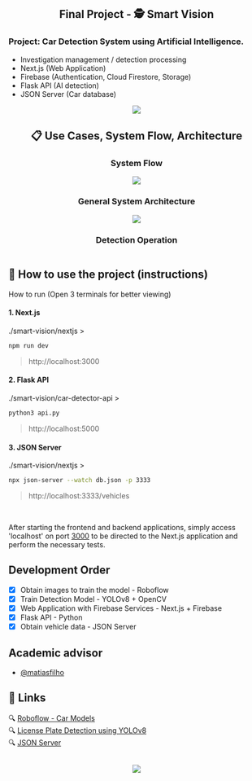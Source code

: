 <div align="center">
  
  ## Final Project - 🕵 Smart Vision
  
</div>

### Project: Car Detection System using Artificial Intelligence.

- Investigation management / detection processing
- Next.js (Web Application)
- Firebase (Authentication, Cloud Firestore, Storage)
- Flask API (AI detection)
- JSON Server (Car database)

<div align="center">
  <img src="https://github.com/user-attachments/assets/2d1a7181-acf2-4661-9bfc-cbed3af3dc90" >
</div>
    
<div align="center">
  
  ## 📋 Use Cases, System Flow, Architecture

  ### System Flow
  
  <img src="https://github.com/user-attachments/assets/04e023b9-de14-4442-a57b-f9703262f4c2" />
  
  ### General System Architecture
  
  <img src="https://github.com/user-attachments/assets/545b3e04-224c-49b5-ac3a-0536063a96bb" />
  
  ### Detection Operation
  
  <img src="" />

</div>

## 🚦 How to use the project (instructions)

How to run (Open 3 terminals for better viewing)

#### 1. Next.js
./smart-vision/nextjs >
```bash 
npm run dev
```
> http://localhost:3000

#### 2. Flask API
./smart-vision/car-detector-api >
```bash 
python3 api.py
```
> http://localhost:5000

#### 3. JSON Server
./smart-vision/nextjs >
```bash 
npx json-server --watch db.json -p 3333
```
> http://localhost:3333/vehicles

<br>

After starting the frontend and backend applications, simply access 'localhost' on port [3000](http://localhost:3000/) to be directed to the Next.js application and perform the necessary tests.

## Development Order
- [x] Obtain images to train the model - Roboflow
- [x] Train Detection Model - YOLOv8 + OpenCV
- [x] Web Application with Firebase Services - Next.js + Firebase
- [x] Flask API - Python
- [x] Obtain vehicle data - JSON Server

## Academic advisor

- [@matiasfilho](https://www.linkedin.com/in/jmlf1981/)

## 🔗 Links
🔍 [Roboflow - Car Models](https://universe.roboflow.com/cardetection-lwoni/car-models-lir65)  
🔍 [License Plate Detection using YOLOv8](https://github.com/Muhammad-Zeerak-Khan/Automatic-License-Plate-Recognition-using-YOLOv8)  
🔍 [JSON Server](https://github.com/typicode/json-server/tree/v0)

##
<p align="center">
  <a href="https://skillicons.dev">
    <img src="https://skillicons.dev/icons?i=next,typescript,tailwind,firebase,python,flask,opencv,pytorch" >
  </a>
</p>
